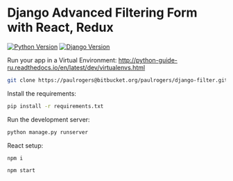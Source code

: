 # Django Advanced Filtering Form with React, Redux

[![Python Version](https://img.shields.io/badge/python-3.6-brightgreen.svg)](https://python.org)
[![Django Version](https://img.shields.io/badge/django-2.2-brightgreen.svg)](https://djangoproject.com)

Run your app in a Virtual Environment: http://python-guide-ru.readthedocs.io/en/latest/dev/virtualenvs.html

```bash
git clone https://paulrogers@bitbucket.org/paulrogers/django-filter.git
```

Install the requirements:

```bash
pip install -r requirements.txt
```

Run the development server:

```bash
python manage.py runserver
```

React setup:

```bash
npm i
```

```bash
npm start
```
